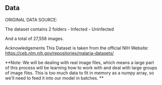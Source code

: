 ## Data
ORIGINAL DATA SOURCE:

The dataset contains 2 folders - Infected - Uninfected

And a total of 27,558 images.

Acknowledgements
This Dataset is taken from the official NIH Website: https://ceb.nlm.nih.gov/repositories/malaria-datasets/ 

**Note: We will be dealing with real image files, which means a large part of this process will be learning how to work with and deal with large groups of image files. 
This is too much data to fit in memory as a numpy array, so we'll need to feed it into our model in batches. **